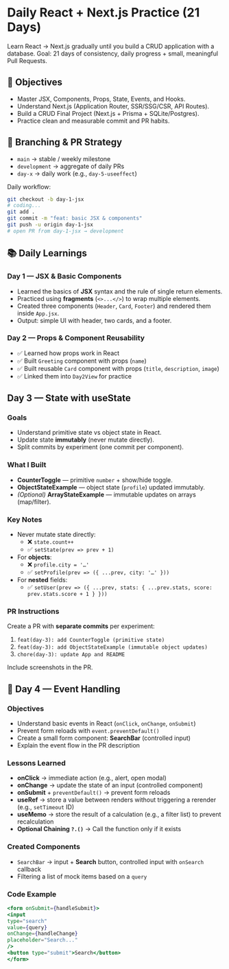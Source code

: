 # Daily React + Next.js Practice (21 Days)

Learn React → Next.js gradually until you build a CRUD application with a database.
Goal: 21 days of consistency, daily progress + small, meaningful Pull Requests.

## 🎯 Objectives
- Master JSX, Components, Props, State, Events, and Hooks.
- Understand Next.js (Application Router, SSR/SSG/CSR, API Routes).
- Build a CRUD Final Project (Next.js + Prisma + SQLite/Postgres).
- Practice clean and measurable commit and PR habits.

## 🌿 Branching & PR Strategy
- `main` → stable / weekly milestone  
- `development` → aggregate of daily PRs  
- `day-x` → daily work (e.g., `day-5-useeffect`)  

Daily workflow:
```bash
git checkout -b day-1-jsx
# coding...
git add .
git commit -m "feat: basic JSX & components"
git push -u origin day-1-jsx
# open PR from day-1-jsx → development
```

## 📚 Daily Learnings

### Day 1 — JSX & Basic Components
- Learned the basics of **JSX** syntax and the rule of single return elements.  
- Practiced using **fragments** (`<>...</>`) to wrap multiple elements.  
- Created three components (`Header`, `Card`, `Footer`) and rendered them inside `App.jsx`.  
- Output: simple UI with header, two cards, and a footer.  

### Day 2 — Props & Component Reusability
- ✅ Learned how props work in React
- ✅ Built `Greeting` component with props (`name`)
- ✅ Built reusable `Card` component with props (`title`, `description`, `image`)
- ✅ Linked them into `Day2View` for practice

## Day 3 — State with useState

### Goals
- Understand primitive state vs object state in React.
- Update state **immutably** (never mutate directly).
- Split commits by experiment (one commit per component).

### What I Built
- **CounterToggle** — primitive `number` + show/hide toggle.
- **ObjectStateExample** — object state (`profile`) updated immutably.
- _(Optional)_ **ArrayStateExample** — immutable updates on arrays (map/filter).

### Key Notes
- Never mutate state directly:
  - ❌ `state.count++`
  - ✅ `setState(prev => prev + 1)`
- For **objects**:
  - ❌ `profile.city = '…'`
  - ✅ `setProfile(prev => ({ ...prev, city: '…' }))`
- For **nested** fields:
  - ✅ `setUser(prev => ({ ...prev, stats: { ...prev.stats, score: prev.stats.score + 1 } }))`

### PR Instructions
Create a PR with **separate commits** per experiment:
1. `feat(day-3): add CounterToggle (primitive state)`
2. `feat(day-3): add ObjectStateExample (immutable object updates)`
3. `chore(day-3): update App and README`

Include screenshots in the PR.

## 📘 Day 4 — Event Handling

### Objectives
- Understand basic events in React (`onClick`, `onChange`, `onSubmit`)
- Prevent form reloads with `event.preventDefault()`
- Create a small form component: **SearchBar** (controlled input)
- Explain the event flow in the PR description

### Lessons Learned
- **onClick** → immediate action (e.g., alert, open modal)
- **onChange** → update the state of an input (controlled component)
- **onSubmit** + `preventDefault()` → prevent form reloads
- **useRef** → store a value between renders without triggering a rerender (e.g., `setTimeout` ID)
- **useMemo** → store the result of a calculation (e.g., a filter list) to prevent recalculation
- **Optional Chaining `?.()`** → Call the function only if it exists

### Created Components
- `SearchBar` → input + **Search** button, controlled input with `onSearch` callback
- Filtering a list of mock items based on a `query`

### Code Example
```jsx
<form onSubmit={handleSubmit}>
<input
type="search"
value={query}
onChange={handleChange}
placeholder="Search..."
/>
<button type="submit">Search</button>
</form>
```
